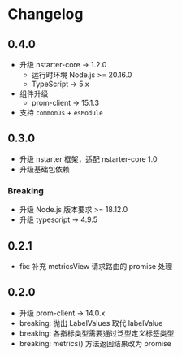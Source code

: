 # Changelog

## 0.4.0

* 升级 nstarter-core -> 1.2.0
  - 运行时环境 Node.js >= 20.16.0
  - TypeScript -> 5.x
* 组件升级
  - prom-client -> 15.1.3
* 支持 `commonJs` + `esModule`

## 0.3.0

* 升级 nstarter 框架，适配 nstarter-core 1.0
* 升级基础包依赖

### Breaking
* 升级 Node.js 版本要求 >= 18.12.0
* 升级 typescript -> 4.9.5

## 0.2.1

* fix: 补充 metricsView 请求路由的 promise 处理

## 0.2.0

* 升级 prom-client -> 14.0.x
* breaking: 抛出 LabelValues 取代 labelValue
* breaking: 各指标类型需要通过泛型定义标签类型
* breaking: metrics() 方法返回结果改为 promise
